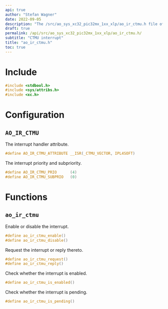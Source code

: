 ```yaml
---
api: true
author: "Stefan Wagner"
date: 2022-09-05
description: "The /src/ao_sys_xc32_pic32mx_1xx_xlp/ao_ir_ctmu.h file of the ao real-time operating system."
draft: true
permalink: /api/src/ao_sys_xc32_pic32mx_1xx_xlp/ao_ir_ctmu.h/
subtitle: "CTMU interrupt"
title: "ao_ir_ctmu.h"
toc: true
---
```


# Include

```c
#include <stdbool.h>
#include <sys/attribs.h>
#include <xc.h>
```

# Configuration

## `AO_IR_CTMU`

The interrupt handler attribute.

```c
#define AO_IR_CTMU_ATTRIBUTE __ISR(_CTMU_VECTOR, IPL4SOFT)
```

The interrupt priority and subpriority.

```c
#define AO_IR_CTMU_PRIO      (4)
#define AO_IR_CTMU_SUBPRIO   (0)
```

# Functions

## `ao_ir_ctmu`

Enable or disable the interrupt.

```c
#define ao_ir_ctmu_enable()
#define ao_ir_ctmu_disable()
```

Request the interrupt or reply thereto.

```c
#define ao_ir_ctmu_request()
#define ao_ir_ctmu_reply()
```

Check whether the interrupt is enabled.

```c
#define ao_ir_ctmu_is_enabled()
```

Check whether the interrupt is pending.

```c
#define ao_ir_ctmu_is_pending()
```
